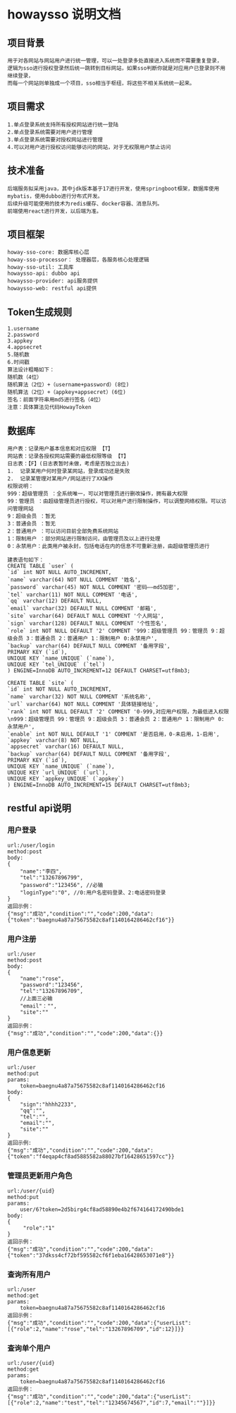 # howaysso 说明文档
## 项目背景
    用于对各网站与网站用户进行统一管理，可以一处登录多处直接进入系统而不需要重复登录，
    逻辑为sso进行授权登录然后统一跳转到目标网站，如果sso判断你就是对应用户已登录则不用继续登录，
    而每一个网站则单独成一个项目，sso相当于枢纽，将这些不相关系统统一起来。

## 项目需求
    1.单点登录系统支持所有授权网站进行统一登陆
    2.单点登录系统需要对用户进行管理
    3.单点登录系统需要对授权网站进行管理
    4.可以对用户进行授权访问能够访问的网站，对于无权限用户禁止访问

## 技术准备
    后端服务拟采用java，其中jdk版本基于17进行开发，使用springboot框架，数据库使用mybatis，使用dubbo进行分布式开发。
    后续升级可能使用的技术为redis缓存、docker容器、消息队列。
    前端使用react进行开发，以后端为准。

## 项目框架
    howay-sso-core: 数据库核心层
    howay-sso-processor： 处理器层，各服务核心处理逻辑
    howay-sso-util: 工具库
    howaysso-api: dubbo api
    howaysso-provider: api服务提供
    howaysso-web: restful api提供

## Token生成规则
    1.username
    2.password
    3.appkey
    4.appsecret
    5.随机数
    6.时间戳
    算法设计粗略如下：
    随机数（4位）
    随机算法（2位）+（username+password）(8位)
    随机算法（2位）+（appkey+appsecret）(6位)
    签名：前面字符串用md5进行签名（4位）
    注意：具体算法见代码HowayToken


## 数据库
    用户表：记录用户基本信息和对应权限 【T】
    网站表：记录各授权网站需要的最低权限等级 【T】
    日志表：【F】(日志表暂时未做，考虑是否独立出去)
    1.	记录某用户何时登录某网站，登录成功还是失败
    2.	记录某管理对某用户/网站进行了XX操作
    权限说明：
    999：超级管理员 ：全系统唯一，可以对管理员进行删改操作，拥有最大权限
    99：管理员 ：由超级管理员进行授权，可以对用户进行限制操作，可以调整网络权限。可以访问管理网站
    9：超级会员 ：暂无
    3：普通会员 ：暂无
    2：普通用户 ：可以访问目前全部免费系统网站
    1：限制用户 ：部分网站进行限制访问，由管理员及以上进行处理
    0：永禁用户：此类用户被永封，包括电话在内的信息不可重新注册，由超级管理员进行
    
    建表语句如下：
    CREATE TABLE `user` (
    `id` int NOT NULL AUTO_INCREMENT,
    `name` varchar(64) NOT NULL COMMENT '姓名',
    `password` varchar(45) NOT NULL COMMENT '密码——md5加密',
    `tel` varchar(11) NOT NULL COMMENT '电话',
    `qq` varchar(12) DEFAULT NULL,
    `email` varchar(32) DEFAULT NULL COMMENT '邮箱',
    `site` varchar(64) DEFAULT NULL COMMENT '个人网站',
    `sign` varchar(128) DEFAULT NULL COMMENT '个性签名',
    `role` int NOT NULL DEFAULT '2' COMMENT '999：超级管理员 99：管理员 9：超级会员 3：普通会员 2：普通用户 1：限制用户 0:永禁用户',
    `backup` varchar(64) DEFAULT NULL COMMENT '备用字段',
    PRIMARY KEY (`id`),
    UNIQUE KEY `name_UNIQUE` (`name`),
    UNIQUE KEY `tel_UNIQUE` (`tel`)
    ) ENGINE=InnoDB AUTO_INCREMENT=12 DEFAULT CHARSET=utf8mb3;

    CREATE TABLE `site` (
    `id` int NOT NULL AUTO_INCREMENT,
    `name` varchar(32) NOT NULL COMMENT '系统名称',
    `url` varchar(64) NOT NULL COMMENT '具体链接地址',
    `rank` int NOT NULL DEFAULT '2' COMMENT '0-999,对应用户权限，为最低进入权限\n999：超级管理员 99：管理员 9：超级会员 3：普通会员 2：普通用户 1：限制用户 0:永禁用户',
    `enable` int NOT NULL DEFAULT '1' COMMENT '是否启用，0-未启用，1-启用',
    `appkey` varchar(8) NOT NULL,
    `appsecret` varchar(16) DEFAULT NULL,
    `backup` varchar(64) DEFAULT NULL COMMENT '备用字段',
    PRIMARY KEY (`id`),
    UNIQUE KEY `name_UNIQUE` (`name`),
    UNIQUE KEY `url_UNIQUE` (`url`),
    UNIQUE KEY `appkey_UNIQUE` (`appkey`)
    ) ENGINE=InnoDB AUTO_INCREMENT=15 DEFAULT CHARSET=utf8mb3;

## restful api说明
### 用户登录
    url:/user/login
    method:post
    body:
    {
        "name":"李四",
        "tel":"13267896799",
        "password":"123456", //必输
        "loginType":"0", //0:用户名密码登录、2:电话密码登录
    }
    返回示例：
    {"msg":"成功","condition":"","code":200,"data":{"token":"baegnu4a87a75675582c8af1140164286462cf16"}}

### 用户注册
    url:/user
    method:post
    body:
    {
        "name":"rose", 
        "password":"123456",
        "tel":"13267896709",
        //上面三必输
        "email"："",
        "site":""
    }
    返回示例：
    {"msg":"成功","condition":"","code":200,"data":{}}

### 用户信息更新
    url:/user
    method:put
    params:
        token=baegnu4a87a75675582c8af1140164286462cf16
    body:
    {
        "sign":"hhhh2233",
        "qq":"",
        "tel":"",
        "email":"",
        "site":""
    }
    返回示例:
    {"msg":"成功","condition":"","code":200,"data":{"token":"f4eqap4cf8ad5885582a88027bf16428651597cc"}}

### 管理员更新用户角色
    url:/user/{uid}
    method:put
    params:
        user/6?token=2d5birg4cf8ad58890e4b2f674164172490bde1
    body:
    {
         "role":"1"
    }
    返回示例：
    {"msg":"成功","condition":"","code":200,"data":{"token":"37dkss4cf72bf595582cf6f1eba16428653071e8"}}

### 查询所有用户
    url:/user
    method:get
    params:
        token=baegnu4a87a75675582c8af1140164286462cf16
    返回示例：
    {"msg":"成功","condition":"","code":200,"data":{"userList":[{"role":2,"name":"rose","tel":"13267896709","id":12}]}}

### 查询单个用户
    url:/user/{uid}
    method:get
    params:
        token=baegnu4a87a75675582c8af1140164286462cf16
    返回示例：
    {"msg":"成功","condition":"","code":200,"data":{"userList":[{"role":2,"name":"test","tel":"12345674567","id":7,"email":""}]}}

